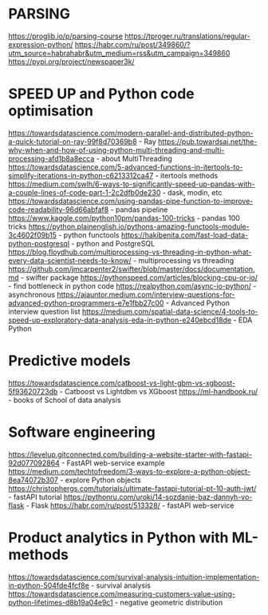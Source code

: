 # PARSING
https://proglib.io/p/parsing-course
https://tproger.ru/translations/regular-expression-python/
https://habr.com/ru/post/349860/?utm_source=habrahabr&utm_medium=rss&utm_campaign=349860
https://pypi.org/project/newspaper3k/

# SPEED UP and Python code optimisation
https://towardsdatascience.com/modern-parallel-and-distributed-python-a-quick-tutorial-on-ray-99f8d70369b8 - Ray
https://pub.towardsai.net/the-why-when-and-how-of-using-python-multi-threading-and-multi-processing-afd1b8a8ecca - about MultiThreading
https://towardsdatascience.com/5-advanced-functions-in-itertools-to-simplify-iterations-in-python-c6213312ca47 - itertools methods
https://medium.com/swlh/6-ways-to-significantly-speed-up-pandas-with-a-couple-lines-of-code-part-1-2c2dfb0de230 - dask, modin, etc
https://towardsdatascience.com/using-pandas-pipe-function-to-improve-code-readability-96d66abfaf8 - pandas pipeline
https://www.kaggle.com/python10pm/pandas-100-tricks - pandas 100 tricks
https://python.plainenglish.io/pythons-amazing-functools-module-3c4602f09b15 - python functools
https://hakibenita.com/fast-load-data-python-postgresql - python and PostgreSQL
https://blog.floydhub.com/multiprocessing-vs-threading-in-python-what-every-data-scientist-needs-to-know/ - multiprocessing vs threading
https://github.com/jmcarpenter2/swifter/blob/master/docs/documentation.md - swifter package
https://pythonspeed.com/articles/blocking-cpu-or-io/ - find bottleneck in python code
https://realpython.com/async-io-python/ - asynchronous
https://ajauntor.medium.com/interview-questions-for-advanced-python-programmers-e7e1fbb27c00 - Advanced Python interview question list
https://medium.com/spatial-data-science/4-tools-to-speed-up-exploratory-data-analysis-eda-in-python-e240ebcd18de - EDA Python

# Predictive models
https://towardsdatascience.com/catboost-vs-light-gbm-vs-xgboost-5f93620723db - Catboost vs Lightdbm vs XGboost
https://ml-handbook.ru/ - books of School of data analysis

# Software engineering
https://levelup.gitconnected.com/building-a-website-starter-with-fastapi-92d077092864 - FastAPI web-service example
https://medium.com/techtofreedom/3-ways-to-explore-a-python-object-8ea74072b307 - explore Python objects
https://christophergs.com/tutorials/ultimate-fastapi-tutorial-pt-10-auth-jwt/ - fastAPI tutorial
https://pythonru.com/uroki/14-sozdanie-baz-dannyh-vo-flask - Flask
https://habr.com/ru/post/513328/ - fastAPI web-service

# Product analytics in Python with ML-methods
https://towardsdatascience.com/survival-analysis-intuition-implementation-in-python-504fde4fcf8e - survival analysis
https://towardsdatascience.com/measuring-customers-value-using-python-lifetimes-d8b19a04e9c1 - negative geometric distribution


